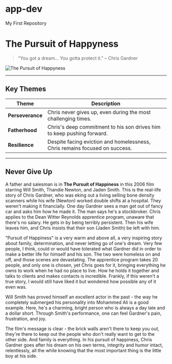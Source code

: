 # app-dev
My First Repository

# The Pursuit of Happyness

> "You got a dream... You gotta protect it." – Chris Gardner

![The Pursuit of Happyness](https://upload.wikimedia.org/wikipedia/en/8/81/Poster-pursuithappyness.jpg)

---

## Key Themes

| Theme            | Description                                                                |
| ---------------- | -------------------------------------------------------------------------- |
| **Perseverance** | Chris never gives up, even during the most challenging times.              |
| **Fatherhood**   | Chris's deep commitment to his son drives him to keep pushing forward.     |
| **Resilience**   | Despite facing eviction and homelessness, Chris remains focused on success.|

---

## Never Give Up
A father and salesman is in **The Pursuit of Happiness** in this 2006 film starring Will Smith, Thandie Newton, and Jaden Smith. This is the real-life story of Chris Gardner, who was eking out a living selling bone density scanners while his wife (Newton) worked double shifts at a hospital. They weren't making it financially. One day Gardner sees a man get out of fancy car and asks him how he made it. The man says he's a stockbroker. Chris applies to the Dean Witter Reynolds apprentice program, unaware that there's no salary. He gets in by being terribly persistent. Then his wife leaves him, and Chris insists that their son (Jaden Smith) be left with him.

"Pursuit of Happiness" is a very warm and above all, a very inspiring story about family, determination, and never letting go of one's dream. Very few people, I think, could or would have tolerated what Gardner did in order to make a better life for himself and his son. The two were homeless on and off, and those scenes are devastating. The apprentice program takes 20 people, and only one is chosen, yet Chris goes for it, bringing everything he owns to work when he had no place to live. How he holds it together and talks to clients and makes contacts is incredible. Frankly, if this weren't a true story, I would still have liked it but wondered how possible any of it even was.

Will Smith has proved himself an excellent actor in the past - the way he completely submerged his personality into Mohammed Ali is a good example. Here, he's a charming, bright person who is always a day late and a dollar short. Through Smith's performance, one can feel Gardner's pain, frustration, and joy.

The film's message is clear - the brick walls aren't there to keep you out, they're there to keep out the people who don't really want to get to the other side. And family is everything. In his pursuit of happiness, Chris Gardner goes after his dream on his own terms, integrity and humor intact, relentlessly, all the while knowing that the most important thing is the little boy at his side.

